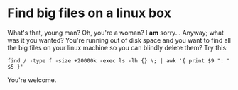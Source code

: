 # Find big files on a linux box

What's that, young man? Oh, you're a woman? I **am** sorry... Anyway; what was it you wanted? You're running out of disk space and you want to find all the big files on your linux machine so you can blindly delete them? Try this:

    find / -type f -size +20000k -exec ls -lh {} \; | awk '{ print $9 ": " $5 }'

You're welcome.
